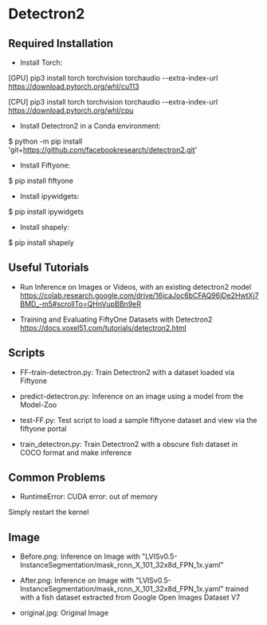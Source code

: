 # Detectron2
Required Installation
---------------------

- Install Torch:

[GPU] pip3 install torch torchvision torchaudio --extra-index-url https://download.pytorch.org/whl/cu113

[CPU] pip3 install torch torchvision torchaudio --extra-index-url https://download.pytorch.org/whl/cpu

- Install Detectron2 in a Conda environment: 

$ python -m pip install 'git+https://github.com/facebookresearch/detectron2.git'
  
- Install Fiftyone: 

$ pip install fiftyone

- Install ipywidgets: 

$ pip install ipywidgets

- Install shapely: 

$ pip install shapely

Useful Tutorials
----------------

- Run Inference on Images or Videos, with an existing detectron2 model
 https://colab.research.google.com/drive/16jcaJoc6bCFAQ96jDe2HwtXj7BMD_-m5#scrollTo=QHnVupBBn9eR
  
- Training and Evaluating FiftyOne Datasets with Detectron2
https://docs.voxel51.com/tutorials/detectron2.html


Scripts
-------

- FF-train-detectron.py: Train Detectron2 with a dataset loaded via Fiftyone

- predict-detectron.py: Inference on an image using a model from the Model-Zoo

- test-FF.py: Test script to load a sample fiftyone dataset and view via the fiftyone portal

- train_detectron.py: Train Detectron2 with a obscure fish dataset in COCO format and make inference

Common Problems
---------------

- RuntimeError: CUDA error: out of memory

Simply restart the kernel

Image
-----

- Before.png: Inference on Image with "LVISv0.5-InstanceSegmentation/mask_rcnn_X_101_32x8d_FPN_1x.yaml"

- After.png: Inference on Image with "LVISv0.5-InstanceSegmentation/mask_rcnn_X_101_32x8d_FPN_1x.yaml" trained with a fish dataset extracted from Google Open Images Dataset V7

- original.jpg: Original Image